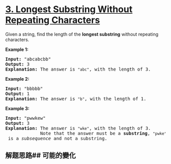 # [3. Longest Substring Without Repeating Characters](https://leetcode-cn.com/problems/longest-substring-without-repeating-characters/)
Given a string, find the length of the **longest substring** without repeating characters.


**Example 1:**


<pre><strong>Input: </strong>&#34;abcabcbb&#34;
<strong>Output: </strong>3 
<strong>Explanation:</strong> The answer is <code>&#34;abc&#34;</code>, with the length of 3. 
</pre>


**Example 2:**


<pre><strong>Input: </strong>&#34;bbbbb&#34;
<strong>Output: </strong>1
<strong>Explanation: </strong>The answer is <code>&#34;b&#34;</code>, with the length of 1.
</pre>


**Example 3:**


<pre><strong>Input: </strong>&#34;pwwkew&#34;
<strong>Output: </strong>3
<strong>Explanation: </strong>The answer is <code>&#34;wke&#34;</code>, with the length of 3. 
             Note that the answer must be a <b>substring</b>, <code>&#34;pwke&#34;</code> is a <i>subsequence</i> and not a substring.
</pre>



## 解题思路## 可能的變化